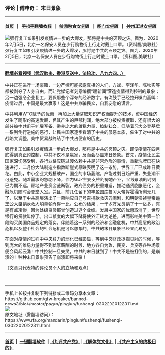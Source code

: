 ### 评论 | 傅申奇： 末日景象
------------------------

#### [首页](https://github.com/gfw-breaker/banned-news3/blob/master/README.md) &nbsp;&nbsp;|&nbsp;&nbsp; [手把手翻墙教程](https://github.com/gfw-breaker/guides/wiki) &nbsp;&nbsp;|&nbsp;&nbsp; [禁闻聚合安卓版](https://github.com/gfw-breaker/bn-android) &nbsp;&nbsp;|&nbsp;&nbsp; [网门安卓版](https://github.com/oGate2/oGate) &nbsp;&nbsp;|&nbsp;&nbsp; [神州正道安卓版](https://github.com/SzzdOgate/update) 



<div id="headerimg">
 <img alt="强行复工如果引发疫情进一步的大爆发，那将是中共的灭顶之灾。图为，2020年2月5日，北京一名保安人员在步行购物街上行走时戴上口罩。（资料图/美联社）" src="https://www.rfa.org/mandarin/pinglun/fushenqi/fushenqi-03022020122311.html/AP_20036182450264.jpg/@@images/e38d1dbc-28d4-40bf-b59c-c2621f77f5b8.jpeg" title="强行复工如果引发疫情进一步的大爆发，那将是中共的灭顶之灾。图为，2020年2月5日，北京一名保安人员在步行购物街上行走时戴上口罩。（资料图/美联社）"/>
 <div id="headerimgcontents">
  <div id="headerimgcaption">
   <span>
    强行复工如果引发疫情进一步的大爆发，那将是中共的灭顶之灾。图为，2020年2月5日，北京一名保安人员在步行购物街上行走时戴上口罩。（资料图/美联社）
   </span>
   <!-- zoomattribute -->
  </div>
  <!-- headerimgcaption -->
 </div>
 <!-- headerimagecontents -->
</div>

<hr/>


#### [翻墙必看视频（武汉肺炎、香港反送中、法轮功、八九六四...）](https://github.com/gfw-breaker/banned-news3/blob/master/pages/link3.md)

<div id="storytext">
 <div>
  <div class="slot_header">
  </div>
 </div>
 <p>
  中共正在进行一场豪赌，一边严控可能披露真相的人们，方斌、李泽华、陈秋实等都被剥夺了人身自由，而让党媒记者刻意编撰“暖新闻”营造疫情得到控制的景象；另一边强令企业复工，要保那些个浮夸的经济数字。有吹鼓手已经拉开嗓门高叫：疫情过后，中国是最大赢家！这是中共欺骗民众，自我安慰的谎言。
 </p>
 <p>
  中共利用WTO赋予的优惠，再加上大量盗取知识产权而提升的技术，使中国经济发生了畸形的高速发展，但其产生的巨额利润，绝大部分被权贵攫取，还有很大的部分被中共用于扩展军备，豢养庞大的维稳力量，控制社会。但随着习大帝登基后一系列倒行逆施的恶行，让民主国家逐步看清了中共的邪恶本质，催生了对中共的战略大调整。美中贸易战终结了中共占便宜的历史。
 </p>
 <p>
  强行复工如果引发疫情进一步的大爆发，那将是中共的灭顶之灾。即便疫情在四月底得到真正的控制，中共不仅不是赢家，反而会尽显末日景象。首先，疫情让民主国家深切感受到，各行业供应链过渡依赖中共是非常危险的事情，重新洗牌已在快速进行，二月份大陆制造业指数断崖式暴跌表明了这一态势，世界工厂已成昨日黄花。由此，中小企业大规模破产，国企的市场萎缩，产能过剩日趋严重，失业潮不可避免。随着需求的急剧下降，作为GDP主要支柱的房地产业，全线崩溃的时刻已为期不远。房地产业资金链断裂，政府债务的积重难返，推动通货膨胀恶化，金融危机随时会登堂入室。并且，前几任留下的丰盈国库被习大帝挥霍得所剩无几了，以至于中共高层演出了一幕响应自己号召捐款救灾的闹剧，和明朝崇祯皇帝逼王公大臣捐款救大明皇朝有得一比。公布的结果：一千多万党员捐了十一亿多，真是有点凄惨，因为处级贪官都曾创造过这个业绩。发展中国家的优惠取消了，世界银行的贷款叫停了。出口额度的大幅下降将使外汇转为逆差，进而影响美中第一阶段购买美国商品规定的落实。伴随着这一系列的经济和金融危机，中共高层的政治危机以及整个社会的社会危机是可以想象的。中共的末日景象已经显而易见！
 </p>
 <p>
  在面对疫情的过程中中央权力的弱化已经彰显，等到中央财政捉襟见肘的时候，等到庞大的维稳力量得不到优厚薪酬的时候，地方各自为政，民变、兵变等各种场景便会风起云涌！中共控制一旦失灵，中共的末日就到了！中共不是被打倒的，是崩溃的！种种末日景象预告了崩溃即将来临！
 </p>
 <p>
 </p>
 <p>
  （文章只代表特约评论员个人的立场和观点）
  <br/>
  <br/>
  <br/>
 </p>
</div>

<hr/>
手机上长按并复制下列链接或二维码分享本文章：<br/>
https://github.com/gfw-breaker/banned-news3/blob/master/pages/pinglun/fushenqi-03022020122311.md <br/>
<a href='https://github.com/gfw-breaker/banned-news3/blob/master/pages/pinglun/fushenqi-03022020122311.md'><img src='https://github.com/gfw-breaker/banned-news3/blob/master/pages/pinglun/fushenqi-03022020122311.md.png'/></a> <br/>
原文地址（需翻墙访问）：https://www.rfa.org/mandarin/pinglun/fushenqi/fushenqi-03022020122311.html


------------------------
#### [首页](https://github.com/gfw-breaker/banned-news3/blob/master/README.md) &nbsp;|&nbsp; [一键翻墙软件](https://github.com/gfw-breaker/nogfw/blob/master/README.md) &nbsp;| [《九评共产党》](https://github.com/gfw-breaker/9ping.md/blob/master/README.md#九评之一评共产党是什么) | [《解体党文化》](https://github.com/gfw-breaker/jtdwh.md/blob/master/README.md) | [《共产主义的终极目的》](https://github.com/gfw-breaker/gczydzjmd.md/blob/master/README.md)


<img src='http://gfw-breaker.win/banned-news3/pages/pinglun/fushenqi-03022020122311.md' width='0px' height='0px'/>